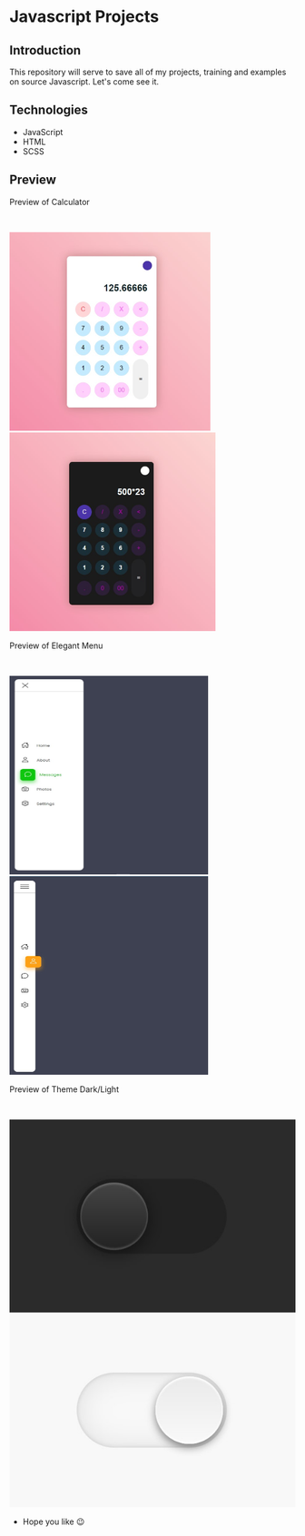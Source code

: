 # Javascript Projects 

## Introduction
This repository will serve to save all of my projects, training and examples on source Javascript. Let's come see it.

## Technologies
- JavaScript
- HTML
- SCSS

## Preview 
<p>Preview of Calculator</p>
<br>
<p float="left">
  <img src="./assetsPreview/calculatorLight.jpg" height="350"/>
  <img src="./assetsPreview/calculatorDark.jpg" height="350"/> 
</p>

<p>Preview of Elegant Menu</p>
<br>
<p float="left">
  <img src="./assetsPreview/menuOpen.jpg" height="350" width="350"/>
  <img src="./assetsPreview/menuClose.jpg" height="350" width="350"/> 
</p>

<p>Preview of Theme Dark/Light</p>
<br>
<p float="left">
  <img src="./assetsPreview/themeDark.jpg"/>
  <img src="./assetsPreview/themeLight.jpg"/> 
</p>


* Hope you like 😉